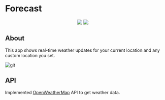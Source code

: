 # Forecast

<p align="center">
    <img src="https://img.shields.io/badge/iOS-12.0+-blue.svg" />
    <img src="https://img.shields.io/badge/Swift-5.0-brightgreen.svg" />
  
  </p>
  
## About
 
This app shows real-time weather updates for your current location and any custom location you set. 

![git](https://user-images.githubusercontent.com/50599874/62951094-5426bb00-bdb7-11e9-91e8-dab24651b20a.png)

## API 

Implemented [OpenWeatherMap](https://openweathermap.org) API to get weather data.
